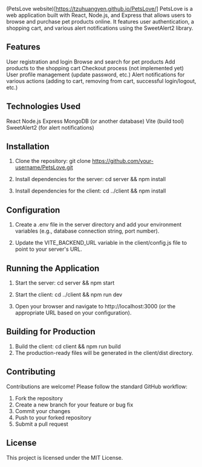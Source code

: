 (PetsLove website)[https://tzuhuangyen.github.io/PetsLove/]
PetsLove is a web application built with React, Node.js, and Express that allows users to browse and purchase pet products online. It features user authentication, a shopping cart, and various alert notifications using the SweetAlert2 library.

## Features

User registration and login
Browse and search for pet products
Add products to the shopping cart
Checkout process (not implemented yet)
User profile management (update password, etc.)
Alert notifications for various actions (adding to cart, removing from cart, successful login/logout, etc.)

## Technologies Used

React
Node.js
Express
MongoDB (or another database)
Vite (build tool)
SweetAlert2 (for alert notifications)

## Installation

1. Clone the repository: git clone https://github.com/your-username/PetsLove.git

2. Install dependencies for the server: cd server && npm install

3. Install dependencies for the client: cd ../client && npm install

## Configuration

1. Create a .env file in the server directory and add your environment variables (e.g., database connection string, port number).

2. Update the VITE_BACKEND_URL variable in the client/config.js file to point to your server's URL.

## Running the Application

1. Start the server: cd server && npm start
2. Start the client: cd ../client && npm run dev

3. Open your browser and navigate to http://localhost:3000 (or the appropriate URL based on your configuration).

## Building for Production

1. Build the client: cd client && npm run build
2. The production-ready files will be generated in the client/dist directory.

## Contributing

Contributions are welcome! Please follow the standard GitHub workflow:

1. Fork the repository
2. Create a new branch for your feature or bug fix
3. Commit your changes
4. Push to your forked repository
5. Submit a pull request

## License

This project is licensed under the MIT License.
